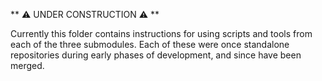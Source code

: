 ** ⚠️ UNDER CONSTRUCTION ⚠️ **

Currently this folder contains instructions for using scripts and tools from each of the three submodules. Each of these were once standalone repositories during early phases of development, and since have been merged.
